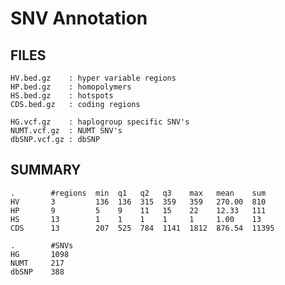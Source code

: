 #  SNV Annotation #

## FILES ##

    HV.bed.gz    : hyper variable regions
    HP.bed.gz    : homopolymers
    HS.bed.gz    : hotspots
    CDS.bed.gz   : coding regions

    HG.vcf.gz    : haplogroup specific SNV's
    NUMT.vcf.gz  : NUMT SNV's
    dbSNP.vcf.gz : dbSNP	

## SUMMARY ##

    .        #regions  min  q1   q2   q3    max   mean    sum    
    HV       3         136  136  315  359   359   270.00  810    	
    HP       9         5    9    11   15    22    12.33   111 		
    HS       13        1    1    1    1     1     1.00    13     	
    CDS      13        207  525  784  1141  1812  876.54  11395		

    .        #SNVs
    HG       1098  
    NUMT     217   
    dbSNP    388 
